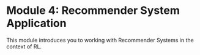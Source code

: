 # Module 4: Recommender System Application

This module introduces you to working with Recommender Systems in the context of RL.